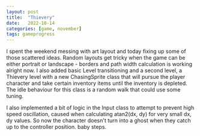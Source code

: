 ```yaml
---
layout: post
title:  "Thievery"
date:   2022-10-14
categories: [game, november]
tags: gameprogress
---
```

I spent the weekend messing with art layout and today fixing up some of those scattered ideas. Random layouts get tricky when the game can be either portrait or landscape - borders and path width calculation is working alright now. I also added basic Level transitioning and a second level, a Thievery level with a new ChasingSprite class that will pursue the player character and take certain inventory items until the inventory is depleted. The idle behaviour for this class is a random walk that could use some tuning.

I also implemented a bit of logic in the Input class to attempt to prevent high speed oscillation, caused when calculating atan2(dx, dy) for very small dx, dy values. So now the character doesn't turn into a ghost when they catch up to the controller position. baby steps.
